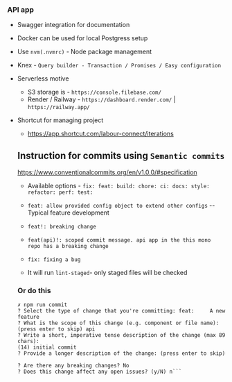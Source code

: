 ### API app

- Swagger integration for documentation
- Docker can be used for local Postgress setup
- Use `nvm(.nvmrc)` - Node package management
- Knex - `Query builder - Transaction / Promises / Easy configuration`

- Serverless motive
  - S3 storage is - `https://console.filebase.com/`
  - Render / Railway - `https://dashboard.render.com/` | `https://railway.app/`

- Shortcut for managing project
  - https://app.shortcut.com/labour-connect/iterations

  ## Instruction for commits using `Semantic commits`

  https://www.conventionalcommits.org/en/v1.0.0/#specification
  - Available options - `fix: feat: build: chore: ci: docs: style: refactor: perf: test:`

  - `feat: allow provided config object to extend other configs` -- Typical feature development
  - `feat!: breaking change`
  - `feat(api)!: scoped commit message. api app in the this mono repo has a breaking change`
  - `fix: fixing a bug`
  - It will run `lint-staged`- only staged files will be checked

  ### Or do this

  ````
  ✗ npm run commit
  ? Select the type of change that you're committing: feat:     A new feature
  ? What is the scope of this change (e.g. component or file name): (press enter to skip) api
  ? Write a short, imperative tense description of the change (max 89 chars):
  (14) initial commit
  ? Provide a longer description of the change: (press enter to skip)

  ? Are there any breaking changes? No
  ? Does this change affect any open issues? (y/N) n```

  ````
